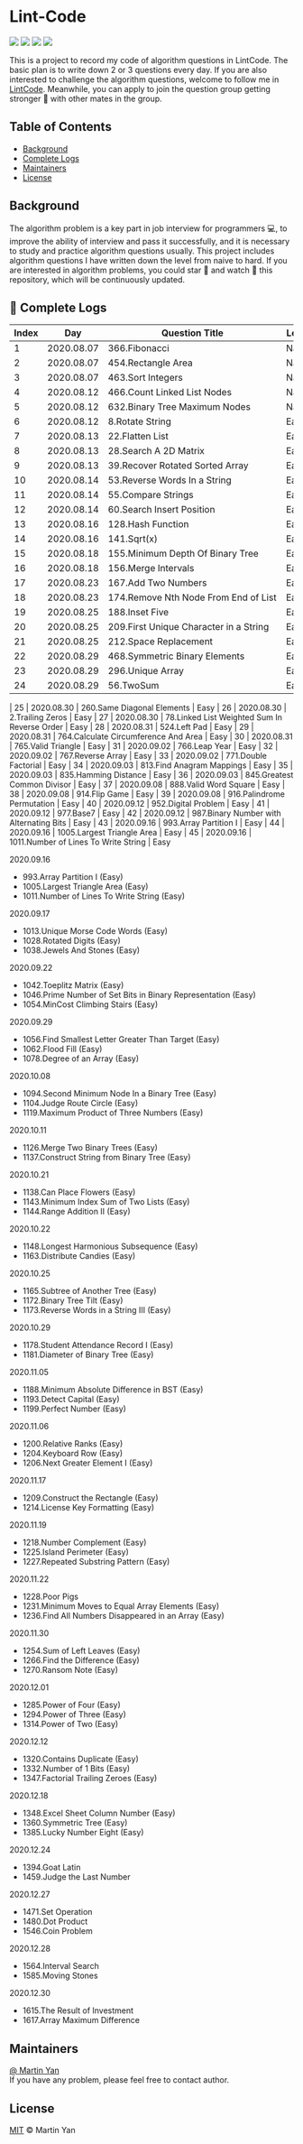 # Lint-Code
<p>
    <img src="https://img.shields.io/badge/language-Python-blue.svg" />
    <img src="https://img.shields.io/github/license/MartinYan623/Lint-Code" />
    <img src="https://img.shields.io/github/commit-activity/m/MartinYan623/Lint-Code" />
    <a href="https://www.lintcode.com/user/Martin_Yan"><img src="https://img.shields.io/badge/contact-LintCode-green" /></a>
</p>

This is a project to record my code of algorithm questions in LintCode. The basic plan is to write down 2 or 3 questions every day.
If you are also interested to challenge the algorithm questions, welcome to follow me in [LintCode](https://www.lintcode.com/user/Martin_Yan).
Meanwhile, you can apply to join the question group getting stronger 💪 with other mates in the group.

## Table of Contents
- <a href='#Background'>Background</a>
- <a href='#Complete Logs'>Complete Logs</a>
- <a href='#Maintainers'>Maintainers</a>
- <a href='#License'>License</a>

## <a name='Background'>Background</a>
The algorithm problem is a key part in job interview for programmers 💻, to improve the ability of interview and pass it successfully,
and it is necessary to study and practice algorithm questions usually.
This project includes algorithm questions I have written down the level from naive to hard.
If you are interested in algorithm problems, you could star 🌟 and watch 👀 this repository, which will be continuously updated.


## 🔖 <a name ='Complete Logs'>Complete Logs</a>

| Index | Day | <div style="width:300">Question Title </div> | Level |
| ------ | ------ | ---------- | ------ |
| 1 | 2020.08.07 | 366.Fibonacci | Naive
| 2 | 2020.08.07 | 454.Rectangle Area | Naive
| 3 | 2020.08.07 | 463.Sort Integers | Naive
| 4 | 2020.08.12 | 466.Count Linked List Nodes | Naive
| 5 | 2020.08.12 | 632.Binary Tree Maximum Nodes </div>| Naive
| 6 | 2020.08.12 | 8.Rotate String | Easy
| 7 | 2020.08.13 | 22.Flatten List | Easy
| 8 | 2020.08.13 | 28.Search A 2D Matrix | Easy
| 9 | 2020.08.13 | 39.Recover Rotated Sorted Array | Easy
| 10 | 2020.08.14 | 53.Reverse Words In a String | Easy
| 11 | 2020.08.14 | 55.Compare Strings | Easy
| 12 | 2020.08.14 | 60.Search Insert Position | Easy
| 13 | 2020.08.16 | 128.Hash Function | Easy
| 14 | 2020.08.16 | 141.Sqrt(x) | Easy
| 15 | 2020.08.18 | 155.Minimum Depth Of Binary Tree | Easy
| 16 | 2020.08.18 | 156.Merge Intervals | Easy
| 17 | 2020.08.23 | 167.Add Two Numbers | Easy
| 18 | 2020.08.23 | 174.Remove Nth Node From End of List | Easy
| 19 | 2020.08.25 | 188.Inset Five | Easy
| 20 | 2020.08.25 | 209.First Unique Character in a String | Easy
| 21 | 2020.08.25 | 212.Space Replacement | Easy
| 22 | 2020.08.29 | 468.Symmetric Binary Elements | Easy
| 23 | 2020.08.29 | 296.Unique Array | Easy
| 24 | 2020.08.29 | 56.TwoSum | Easy

| 25 | 2020.08.30 | 260.Same Diagonal Elements | Easy
| 26 | 2020.08.30 | 2.Trailing Zeros | Easy
| 27 | 2020.08.30 | 78.Linked List Weighted Sum In Reverse Order | Easy
| 28 | 2020.08.31 | 524.Left Pad | Easy
| 29 | 2020.08.31 | 764.Calculate Circumference And Area | Easy
| 30 | 2020.08.31 | 765.Valid Triangle | Easy
| 31 | 2020.09.02 | 766.Leap Year | Easy
| 32 | 2020.09.02 | 767.Reverse Array | Easy
| 33 | 2020.09.02 | 771.Double Factorial | Easy
| 34 | 2020.09.03 | 813.Find Anagram Mappings | Easy
| 35 | 2020.09.03 | 835.Hamming Distance | Easy
| 36 | 2020.09.03 | 845.Greatest Common Divisor | Easy
| 37 | 2020.09.08 | 888.Valid Word Square | Easy
| 38 | 2020.09.08 | 914.Flip Game | Easy
| 39 | 2020.09.08 | 916.Palindrome Permutation | Easy
| 40 | 2020.09.12 | 952.Digital Problem | Easy
| 41 | 2020.09.12 | 977.Base7 | Easy
| 42 | 2020.09.12 | 987.Binary Number with Alternating Bits | Easy
| 43 | 2020.09.16 | 993.Array Partition I | Easy
| 44 | 2020.09.16 | 1005.Largest Triangle Area | Easy
| 45 | 2020.09.16 | 1011.Number of Lines To Write String | Easy

2020.09.16

- 993.Array Partition I (Easy)
- 1005.Largest Triangle Area (Easy)
- 1011.Number of Lines To Write String (Easy)

2020.09.17

- 1013.Unique Morse Code Words (Easy)
- 1028.Rotated Digits (Easy)
- 1038.Jewels And Stones (Easy)

2020.09.22

- 1042.Toeplitz Matrix (Easy)
- 1046.Prime Number of Set Bits in Binary Representation (Easy)
- 1054.MinCost Climbing Stairs (Easy)

2020.09.29

- 1056.Find Smallest Letter Greater Than Target (Easy)
- 1062.Flood Fill (Easy)
- 1078.Degree of an Array (Easy)

2020.10.08

- 1094.Second Minimum Node In a Binary Tree (Easy)
- 1104.Judge Route Circle (Easy)
- 1119.Maximum Product of Three Numbers (Easy)

2020.10.11

- 1126.Merge Two Binary Trees (Easy)
- 1137.Construct String from Binary Tree (Easy)

2020.10.21

- 1138.Can Place Flowers (Easy)
- 1143.Minimum Index Sum of Two Lists (Easy)
- 1144.Range Addition II (Easy)

2020.10.22

- 1148.Longest Harmonious Subsequence (Easy)
- 1163.Distribute Candies (Easy)

2020.10.25

- 1165.Subtree of Another Tree (Easy)
- 1172.Binary Tree Tilt (Easy)
- 1173.Reverse Words in a String III (Easy)

2020.10.29

- 1178.Student Attendance Record I (Easy)
- 1181.Diameter of Binary Tree (Easy)

2020.11.05

- 1188.Minimum Absolute Difference in BST (Easy)
- 1193.Detect Capital (Easy)
- 1199.Perfect Number (Easy)

2020.11.06

- 1200.Relative Ranks (Easy)
- 1204.Keyboard Row (Easy)
- 1206.Next Greater Element I (Easy)

2020.11.17

- 1209.Construct the Rectangle (Easy)
- 1214.License Key Formatting (Easy)

2020.11.19

- 1218.Number Complement (Easy)
- 1225.Island Perimeter (Easy)
- 1227.Repeated Substring Pattern (Easy)

2020.11.22

- 1228.Poor Pigs
- 1231.Minimum Moves to Equal Array Elements (Easy)
- 1236.Find All Numbers Disappeared in an Array (Easy)

2020.11.30

- 1254.Sum of Left Leaves (Easy)
- 1266.Find the Difference (Easy)
- 1270.Ransom Note (Easy)


2020.12.01

- 1285.Power of Four (Easy)
- 1294.Power of Three (Easy)
- 1314.Power of Two (Easy)


2020.12.12

- 1320.Contains Duplicate (Easy)
- 1332.Number of 1 Bits (Easy)
- 1347.Factorial Trailing Zeroes (Easy)

2020.12.18

- 1348.Excel Sheet Column Number (Easy)
- 1360.Symmetric Tree (Easy)
- 1385.Lucky Number Eight (Easy)

2020.12.24

- 1394.Goat Latin
- 1459.Judge the Last Number

2020.12.27

- 1471.Set Operation
- 1480.Dot Product
- 1546.Coin Problem

2020.12.28

- 1564.Interval Search
- 1585.Moving Stones

2020.12.30

- 1615.The Result of Investment
- 1617.Array Maximum Difference

## <a name='Maintainers'>Maintainers</a>
[@ Martin Yan](https://github.com/MartinYan623)<br />
If you have any problem, please feel free to contact author.

## <a name='License'>License</a>
[MIT](https://github.com/MartinYan623/Lint-Code/blob/master/LICENSE) © Martin Yan